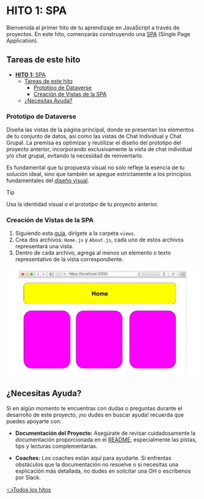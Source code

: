 # **HITO 1:** SPA

Bienvenida al primer hito de tu aprendizaje en JavaScript a
través de proyectos. En este hito, comenzarás construyendo una
[SPA](https://es.wikipedia.org/wiki/Single-page_application)
(Single Page Application).

## Tareas de este hito

- [**HITO 1:** SPA](#hito-1-spa)
  - [Tareas de este hito](#tareas-de-este-hito)
    - [Prototipo de Dataverse](#prototipo-de-dataverse)
    - [Creación de Vistas de la SPA](#creación-de-vistas-de-la-spa)
  - [¿Necesitas Ayuda?](#necesitas-ayuda)

### Prototipo de Dataverse

Diseña las vistas de la página principal, donde se presentan
los elementos de tu conjunto de datos, así como las vistas de
Chat Individual y Chat Grupal. La premisa es optimizar y
reutilizar el diseño del prototipo del proyecto anterior,
incorporando exclusivamente la vista de chat individual y/o
chat grupal, evitando la necesidad de reinventarlo.

Es fundamental que tu propuesta visual no solo refleje la
esencia de tu solución ideal, sino que también se apegue
estrictamente a los principios fundamentales del
[diseño visual](https://coda.io/d/Bootcamp-UX-Contenido_dqkqk2rV9Z2/Diseno-de-interfaces_suOT7#_luWsQ).

  >[!TIP]
  >Usa la identidad visual o el prototipo de tu proyecto anterior.

### Creación de Vistas de la SPA

  1. Siguiendo esta [guía](https://github.com/Laboratoria/guide-router/tree/guide-v1),
  dirígete a la carpeta `views`.
  2. Crea dos archivos: `Home.js` y `About.js`,
  cada uno de estos archivos representará una vista.
  3. Dentro de cada archivo, agrega al menos un elemento o
  texto representativo de la vista correspondiente.

![Preview spa](./assets/previewSPA.gif)

## ¿Necesitas Ayuda?

Si en algún momento te encuentras con dudas o preguntas durante el desarrollo
de este proyecto, ¡no dudes en buscar ayuda! recuerda que puedes apoyarte con:

- **Documentación del Proyecto:** Asegúrate de revisar cuidadosamente la
documentación proporcionada en el [README](../README.md); especialmente las
pistas, tips y lecturas complementarias.

- **Coaches:** Los coaches están aquí para ayudarte.
Si enfrentas obstáculos que la documentación no resuelve o si necesitas
una explicación más detallada, no dudes en solicitar una OH o escribenos por Slack.

[👈Todos los hitos](../README.md#6-hitos)

